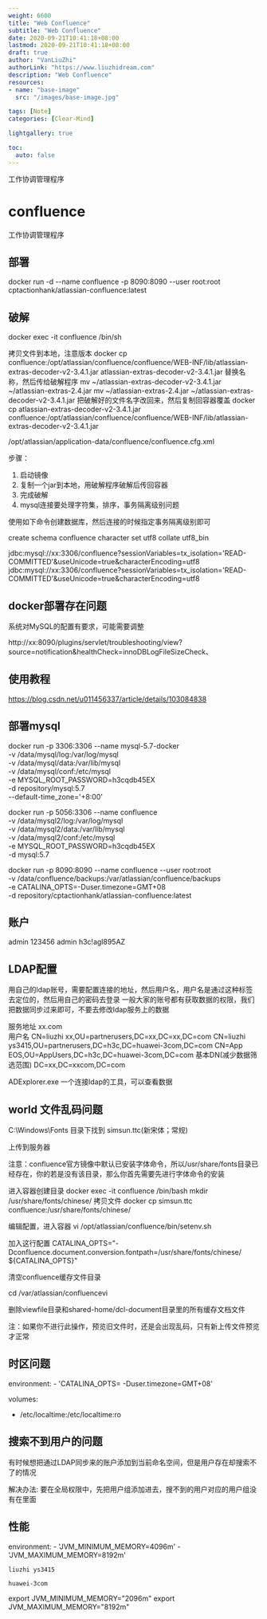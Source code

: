 ```yaml
---
weight: 6600
title: "Web Confluence"
subtitle: "Web Confluence"
date: 2020-09-21T10:41:18+08:00
lastmod: 2020-09-21T10:41:18+08:00
draft: true
author: "VanLiuZhi"
authorLink: "https://www.liuzhidream.com"
description: "Web Confluence"
resources:
- name: "base-image"
  src: "/images/base-image.jpg"

tags: [Note]
categories: [Clear-Mind]

lightgallery: true

toc:
  auto: false
---
```


工作协调管理程序

<!--more-->

# confluence

工作协调管理程序

## 部署

docker run -d --name confluence -p 8090:8090 --user root:root cptactionhank/atlassian-confluence:latest

## 破解

docker exec -it confluence /bin/sh

拷贝文件到本地，注意版本
docker cp confluence:/opt/atlassian/confluence/confluence/WEB-INF/lib/atlassian-extras-decoder-v2-3.4.1.jar atlassian-extras-decoder-v2-3.4.1.jar
替换名称，然后传给破解程序
mv ~/atlassian-extras-decoder-v2-3.4.1.jar  ~/atlassian-extras-2.4.jar
mv ~/atlassian-extras-2.4.jar ~/atlassian-extras-decoder-v2-3.4.1.jar
把破解好的文件名字改回来，然后复制回容器覆盖
docker cp atlassian-extras-decoder-v2-3.4.1.jar confluence:/opt/atlassian/confluence/confluence/WEB-INF/lib/atlassian-extras-decoder-v2-3.4.1.jar

/opt/atlassian/application-data/confluence/confluence.cfg.xml

步骤：
1. 启动镜像
2. 复制一个jar到本地，用破解程序破解后传回容器
3. 完成破解
4. mysql连接要处理字符集，排序，事务隔离级别问题

使用如下命令创建数据库，然后连接的时候指定事务隔离级别即可

create schema confluence character set utf8 collate utf8_bin

jdbc:mysql://xx:3306/confluence?sessionVariables=tx_isolation='READ-COMMITTED'&useUnicode=true&characterEncoding=utf8
jdbc:mysql://xx:3306/confluence?sessionVariables=tx_isolation='READ-COMMITTED'&useUnicode=true&characterEncoding=utf8

## docker部署存在问题

系统对MySQL的配置有要求，可能需要调整

http://xx:8090/plugins/servlet/troubleshooting/view?source=notification&healthCheck=innoDBLogFileSizeCheck、

## 使用教程

https://blog.csdn.net/u011456337/article/details/103084838


## 部署mysql

docker run -p 3306:3306 --name mysql-5.7-docker \
-v /data/mysql/log:/var/log/mysql \
-v /data/mysql/data:/var/lib/mysql \
-v /data/mysql/conf:/etc/mysql \
-e MYSQL_ROOT_PASSWORD=h3cqdb45EX  \
-d repository/mysql:5.7 \
--default-time_zone='+8:00'

docker run -p 5056:3306 --name confluence \
-v /data/mysql2/log:/var/log/mysql \
-v /data/mysql2/data:/var/lib/mysql \
-v /data/mysql2/conf:/etc/mysql \
-e MYSQL_ROOT_PASSWORD=h3cqdb45EX  \
-d mysql:5.7

docker run -p 8090:8090 --name confluence --user root:root \
-v /data/confluence/backups:/var/atlassian/confluence/backups \
-e CATALINA_OPTS=-Duser.timezone=GMT+08  \
-d repository/cptactionhank/atlassian-confluence:latest

## 账户

admin 123456
admin h3c!agl895AZ

## LDAP配置

用自己的ldap账号，需要配置连接的地址，然后用户名，用户名是通过这种标签去定位的，然后用自己的密码去登录
一般大家的账号都有获取数据的权限，我们把数据同步过来即可，不要去修改ldap服务上的数据

服务地址 xx.com  
用户名 CN=liuzhi xx,OU=partnerusers,DC=xx,DC=xx,DC=com
CN=liuzhi ys3415,OU=partnerusers,DC=h3c,DC=huawei-3com,DC=com
CN=App EOS,OU=AppUsers,DC=h3c,DC=huawei-3com,DC=com
基本DN(减少数据筛选范围) DC=xx,DC=xxcom,DC=com

ADExplorer.exe 一个连接ldap的工具，可以查看数据

## world 文件乱码问题

C:\Windows\Fonts 目录下找到 simsun.ttc(新宋体；常规)

上传到服务器

注意：confluence官方镜像中默认已安装字体命令，所以/usr/share/fonts目录已经存在，你的若是没有该目录，那么你首先需要先进行字体命令的安装

进入容器创建目录
docker exec -it confluence /bin/bash 
mkdir /usr/share/fonts/chinese/
拷贝文件
docker cp simsun.ttc confluence:/usr/share/fonts/chinese/ 

编辑配置，进入容器
vi /opt/atlassian/confluence/bin/setenv.sh

加入这行配置
CATALINA_OPTS="-Dconfluence.document.conversion.fontpath=/usr/share/fonts/chinese/ ${CATALINA_OPTS}"

清空confluence缓存文件目录

cd /var/atlassian/confluencevi

删除viewfile目录和shared-home/dcl-document目录里的所有缓存文档文件

注：如果你不进行此操作，预览旧文件时，还是会出现乱码，只有新上传文件预览才正常

## 时区问题

environment:
    - 'CATALINA_OPTS= -Duser.timezone=GMT+08'

volumes:
  - /etc/localtime:/etc/localtime:ro

## 搜索不到用户的问题

有时候想把通过LDAP同步来的账户添加到当前命名空间，但是用户存在却搜索不了的情况

解决办法: 要在全局权限中，先把用户组添加进去，搜不到的用户对应的用户组没有在里面

## 性能

environment:
    - 'JVM_MINIMUM_MEMORY=4096m'
    - 'JVM_MAXIMUM_MEMORY=8192m'


    liuzhi ys3415

    huawei-3com


export JVM_MINIMUM_MEMORY="2096m"
export JVM_MAXIMUM_MEMORY="8192m"
